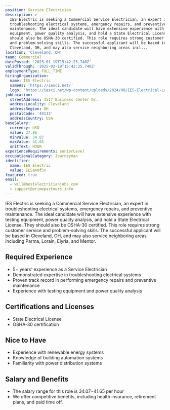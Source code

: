 ```yaml
---
position: Service Electrician
description: >-
  IES Electric is seeking a Commercial Service Electrician, an expert in
  troubleshooting electrical systems, emergency repairs, and preventive
  maintenance. The ideal candidate will have extensive experience with testing
  equipment, power quality analysis, and hold a State Electrical License. They
  should also be OSHA-30 certified. This role requires strong customer service
  and problem-solving skills. The successful applicant will be based in
  Cleveland, OH, and may also service neighboring areas incl...
location: 'Cleveland, OH'
team: Commercial
datePosted: '2025-01-19T15:42:25.740Z'
validThrough: '2025-02-19T15:42:25.740Z'
employmentType: FULL_TIME
hiringOrganization:
  name: IES Electric
  sameAs: 'https://iesci.net/'
  logo: 'https://iesci.net/wp-content/uploads/2024/08/IES-Electrical-Logo-color.png'
jobLocation:
  streetAddress: 3517 Business Center Dr.
  addressLocality: Cleveland
  addressRegion: OH
  postalCode: '44113'
  addressCountry: USA
baseSalary:
  currency: USD
  value: 37.86
  minValue: 34.07
  maxValue: 41.65
  unitText: HOUR
experienceRequirements: seniorLevel
occupationalCategory: Journeyman
identifier:
  name: IES Electric
  value: IESa4mf5v
featured: true
email:
  - will@bestelectricianjobs.com
  - support@primepartners.info
---
```




IES Electric is seeking a Commercial Service Electrician, an expert in troubleshooting electrical systems, emergency repairs, and preventive maintenance. The ideal candidate will have extensive experience with testing equipment, power quality analysis, and hold a State Electrical License. They should also be OSHA-30 certified. This role requires strong customer service and problem-solving skills. The successful applicant will be based in Cleveland, OH, and may also service neighboring areas including Parma, Lorain, Elyria, and Mentor. 

## Required Experience

- 5+ years' experience as a Service Electrician
- Demonstrated expertise in troubleshooting electrical systems
- Proven track record in performing emergency repairs and preventive maintenance
- Experience with testing equipment and power quality analysis

## Certifications and Licenses

- State Electrical License
- OSHA-30 certification

## Nice to Have

- Experience with renewable energy systems
- Knowledge of building automation systems
- Familiarity with power distribution systems

## Salary and Benefits

- The salary range for this role is $34.07-$41.65 per hour
- We offer competitive benefits, including health insurance, retirement plans, and paid time off.
